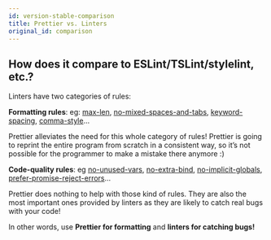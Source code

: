 ```yaml
---
id: version-stable-comparison
title: Prettier vs. Linters
original_id: comparison
---
```


## How does it compare to ESLint/TSLint/stylelint, etc.?

Linters have two categories of rules:

**Formatting rules**: eg: [max-len](https://eslint.org/docs/rules/max-len), [no-mixed-spaces-and-tabs](https://eslint.org/docs/rules/no-mixed-spaces-and-tabs), [keyword-spacing](https://eslint.org/docs/rules/keyword-spacing), [comma-style](https://eslint.org/docs/rules/comma-style)…

Prettier alleviates the need for this whole category of rules! Prettier is going to reprint the entire program from scratch in a consistent way, so it’s not possible for the programmer to make a mistake there anymore :)

**Code-quality rules**: eg [no-unused-vars](https://eslint.org/docs/rules/no-unused-vars), [no-extra-bind](https://eslint.org/docs/rules/no-extra-bind), [no-implicit-globals](https://eslint.org/docs/rules/no-implicit-globals), [prefer-promise-reject-errors](https://eslint.org/docs/rules/prefer-promise-reject-errors)…

Prettier does nothing to help with those kind of rules. They are also the most important ones provided by linters as they are likely to catch real bugs with your code!

In other words, use **Prettier for formatting** and **linters for catching bugs!**
